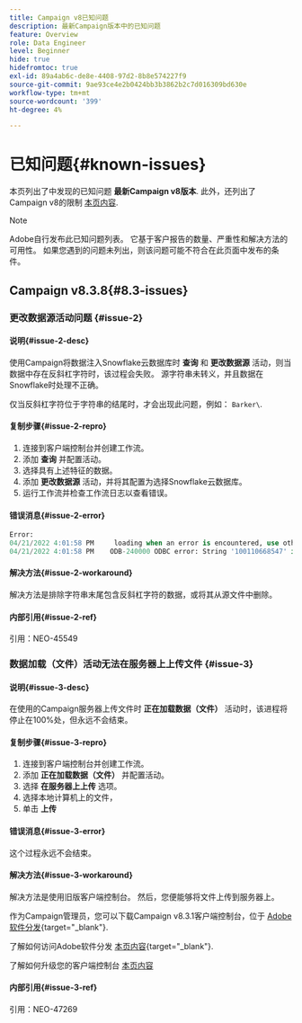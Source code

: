 ```yaml
---
title: Campaign v8已知问题
description: 最新Campaign版本中的已知问题
feature: Overview
role: Data Engineer
level: Beginner
hide: true
hidefromtoc: true
exl-id: 89a4ab6c-de8e-4408-97d2-8b8e574227f9
source-git-commit: 9ae93ce4e2b0424bb3b3862b2c7d016309bd630e
workflow-type: tm+mt
source-wordcount: '399'
ht-degree: 4%

---
```


# 已知问题{#known-issues}

本页列出了中发现的已知问题 **最新Campaign v8版本**. 此外，还列出了Campaign v8的限制 [本页内容](ac-guardrails.md).


>[!NOTE]
>
>Adobe自行发布此已知问题列表。 它基于客户报告的数量、严重性和解决方法的可用性。 如果您遇到的问题未列出，则该问题可能不符合在此页面中发布的条件。

## Campaign v8.3.8{#8.3-issues}

### 更改数据源活动问题 {#issue-2}

#### 说明{#issue-2-desc}

使用Campaign将数据注入Snowflake云数据库时 **查询** 和 **更改数据源** 活动，则当数据中存在反斜杠字符时，该过程会失败。 源字符串未转义，并且数据在Snowflake时处理不正确。

仅当反斜杠字符位于字符串的结尾时，才会出现此问题，例如： `Barker\`.


#### 复制步骤{#issue-2-repro}

1. 连接到客户端控制台并创建工作流。
1. 添加 **查询** 并配置活动。
1. 选择具有上述特征的数据。
1. 添加 **更改数据源** 活动，并将其配置为选择Snowflake云数据库。
1. 运行工作流并检查工作流日志以查看错误。


#### 错误消息{#issue-2-error}

```sql
Error:
04/21/2022 4:01:58 PM     loading when an error is encountered, use other values such as 'SKIP_FILE' or 'CONTINUE' for the ON_ERROR option. For more information on loading options, please run 'info loading_data' in a SQL client. SQLState: 22000
04/21/2022 4:01:58 PM    ODB-240000 ODBC error: String '100110668547' is too long and would be truncated   File 'wkf1656797_21_1_3057430574#458516uploadPart0.chunk.gz', line 1, character 0   Row 90058, column "WKF1656797_21_1"["SCARRIER_ROUTE":13]   If you would like to continue
```

#### 解决方法{#issue-2-workaround}

解决方法是排除字符串末尾包含反斜杠字符的数据，或将其从源文件中删除。


#### 内部引用{#issue-2-ref}

引用：NEO-45549


### 数据加载（文件）活动无法在服务器上上传文件 {#issue-3}

#### 说明{#issue-3-desc}

在使用的Campaign服务器上传文件时 **正在加载数据（文件）** 活动时，该进程将停止在100%处，但永远不会结束。

#### 复制步骤{#issue-3-repro}

1. 连接到客户端控制台并创建工作流。
1. 添加 **正在加载数据（文件）** 并配置活动。
1. 选择 **在服务器上上传** 选项。
1. 选择本地计算机上的文件，
1. 单击 **上传**


#### 错误消息{#issue-3-error}

这个过程永远不会结束。

#### 解决方法{#issue-3-workaround}

解决方法是使用旧版客户端控制台。 然后，您便能够将文件上传到服务器上。

作为Campaign管理员，您可以下载Campaign v8.3.1客户端控制台，位于 [Adobe软件分发](https://experience.adobe.com/#/downloads/content/software-distribution/en/campaign.html?1_group.propertyvalues.property=.%2Fjcr%3Acontent%2Fmetadata%2Fdc%3Aversion&amp;1_group.propertyvalues.operation=equals&amp;1_group.propertyvalues.0_values=target-version%3Acampaign%2F8&amp;orderby=%40jcr%3Acontent%2Fjcr%3AlastModified&amp;orderby.sort=desc&amp;layout=list&amp;p.offset=0&amp;p.limit=4){target="_blank"}.

了解如何访问Adobe软件分发 [本页内容](https://experienceleague.adobe.com/docs/experience-cloud/software-distribution/home.html?lang=zh-Hans){target="_blank"}.

了解如何升级您的客户端控制台 [本页内容](connect.md)

#### 内部引用{#issue-3-ref}

引用：NEO-47269

